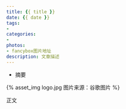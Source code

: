 ```yaml
---
title: {{ title }}
date: {{ date }}
tags:
- 
categories:
- 
photos:
- fancybox图片地址
description: 文章描述
---
```


* 摘要

{% asset_img logo.jpg 图片来源：谷歌图片 %}

<!--more-->

正文